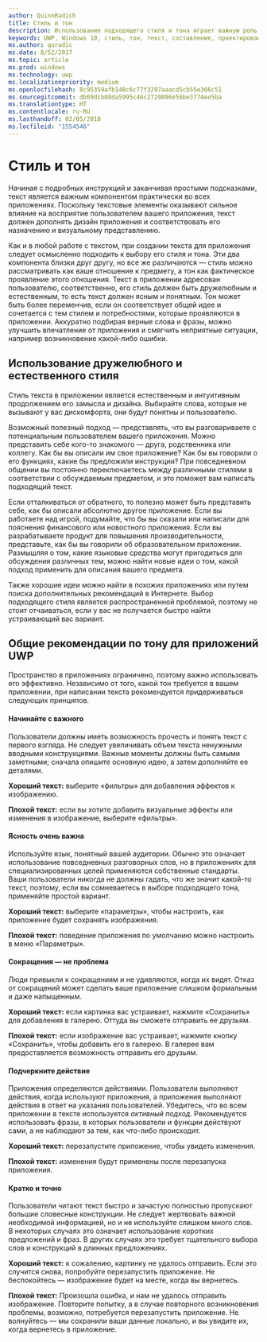 ```yaml
---
author: QuinnRadich
title: Стиль и тон
description: Использование подходящего стиля и тона играет важную роль в том, чтобы текст в приложении представлял собой неотъемлемую его часть.
keywords: UWP, Windows 10, стиль, тон, текст, составление, проектирование, пользовательский интерфейс, взаимодействие с пользователем
ms.author: quradic
ms.date: 8/52/2017
ms.topic: article
ms.prod: windows
ms.technology: uwp
ms.localizationpriority: medium
ms.openlocfilehash: 8c95359afb148c6c77f3297aaacd5cb55e366c51
ms.sourcegitcommit: db09dcb08da5995c46c2729896e56be3774ee5ba
ms.translationtype: HT
ms.contentlocale: ru-RU
ms.lasthandoff: 02/05/2018
ms.locfileid: "1554546"
---
```

# <a name="voice-and-tone"></a>Стиль и тон

Начиная с подробных инструкций и заканчивая простыми подсказками, текст является важным компонентом практически во всех приложениях. Поскольку текстовые элементы оказывают сильное влияние на восприятие пользователем вашего приложения, текст должен дополнять дизайн приложения и соответствовать его назначению и визуальному представлению.

Как и в любой работе с текстом, при создании текста для приложения следует осмысленно подходить к выбору его стиля и тона. Эти два компонента близки друг другу, но все же различаются — стиль можно рассматривать как ваше отношение к предмету, а тон как фактическое проявление этого отношения. Текст в приложении адресован пользователю, соответственно, его стиль должен быть дружелюбным и естественным, то есть текст должен ясным и понятным. Тон может быть более переменчив, если он соответствует общей идее и сочетается с тем стилем и потребностями, которые проявляются в приложении. Аккуратно подбирая верные слова и фразы, можно улучшить впечатление от приложения и смягчить неприятные ситуации, например возникновение какой-либо ошибки.

## <a name="creating-a-friendly-natural-voice"></a>Использование дружелюбного и естественного стиля

Стиль текста в приложении является естественным и интуитивным продолжением его замысла и дизайна. Выбирайте слова, которые не вызывают у вас дискомфорта, они будут понятны и пользователю.

Возможный полезный подход — представлять, что вы разговариваете с потенциальным пользователем вашего приложения. Можно представить себе кого-то знакомого — друга, родственника или коллегу. Как бы вы описали им свое приложение? Как бы вы говорили о его функциях, какие бы предложили инструкции? При повседневном общении вы постоянно переключаетесь между различными стилями в соответствии с обсуждаемым предметом, и это поможет вам написать подходящий текст.

Если отталкиваться от обратного, то полезно может быть представить себе, как бы описали абсолютно другое приложение. Если вы работаете над игрой, подумайте, что бы вы сказали или написали для пояснения финансового или новостного приложения. Если вы разрабатываете продукт для повышения производительности, представьте, как бы вы говорили об образовательном приложении. Размышляя о том, какие языковые средства могут пригодиться для обсуждения различных тем, можно найти новые идеи о том, какой подход применить для описания вашего предмета.

Также хорошие идеи можно найти в похожих приложениях или путем поиска дополнительных рекомендаций в Интернете. Выбор подходящего стиля является распространенной проблемой, поэтому не стоит отчаиваться, если у вас не получается быстро найти устраивающий вас вариант.

## <a name="general-tone-advice-for-uwp-apps"></a>Общие рекомендации по тону для приложений UWP

Пространство в приложениях ограничено, поэтому важно использовать его эффективно. Независимо от того, какой тон требуется в вашем приложении, при написании текста рекомендуется придерживаться следующих принципов.

#### <a name="lead-with-whats-important"></a>Начинайте с важного

Пользователи должны иметь возможность прочесть и понять текст с первого взгляда. Не следует увеличивать объем текста ненужными вводными конструкциями. Важные моменты должны быть самыми заметными; сначала опишите основную идею, а затем дополняйте ее деталями.

**Хороший текст:** выберите «фильтры» для добавления эффектов к изображению.

**Плохой текст:** если вы хотите добавить визуальные эффекты или изменения в изображение, выберите «фильтры».

#### <a name="clarity-is-key"></a>Ясность очень важна

Используйте язык, понятный вашей аудитории. Обычно это означает использование повседневных разговорных слов, но в приложениях для специализированных целей применяются собственные стандарты. Ваши пользователи никогда не должны гадать, что же значит какой-то текст, поэтому, если вы сомневаетесь в выборе подходящего тона, применяйте простой вариант.

**Хороший текст:** выберите «параметры», чтобы настроить, как приложение будет сохранять изображения.

**Плохой текст:** поведение приложения по умолчанию можно настроить в меню «Параметры».

#### <a name="contractions-arent-a-problem"></a>Сокращения — не проблема

Люди привыкли к сокращениям и не удивляются, когда их видят. Отказ от сокращений может сделать ваше приложение слишком формальным и даже напыщенным.

**Хороший текст:** если картинка вас устраивает, нажмите «Сохранить» для добавления в галерею. Оттуда вы сможете отправить ее друзьям.

**Плохой текст:** если изображение вас устраивает, нажмите кнопку «Сохранить», чтобы добавить его в галерею. В галерее вам предоставляется возможность отправить его друзьям.

#### <a name="emphasize-action"></a>Подчеркните действие

Приложения определяются действиями. Пользователи выполняют действия, когда используют приложения, а приложения выполняют действия в ответ на указания пользователей. Убедитесь, что во всем приложении в тексте используется *активный подход*. Рекомендуется использовать фразы, в которых пользователи и функции действуют сами, а не наблюдают за тем, как что-либо происходит.

**Хороший текст:** перезапустите приложение, чтобы увидеть изменения.

**Плохой текст:** изменения будут применены после перезапуска приложения.

#### <a name="short-and-sweet"></a>Кратко и точно

Пользователи читают текст быстро и зачастую полностью пропускают большие словесные конструкции. Не следует жертвовать важной необходимой информацией, но и не используйте слишком много слов. В некоторых случаях это означает использование коротких предложений и фраз. В других случаях это требует тщательного выбора слов и конструкций в длинных предложениях.

**Хороший текст:** к сожалению, картинку не удалось отправить. Если это случится снова, попробуйте перезапустить приложение. Не беспокойтесь — изображение будет на месте, когда вы вернетесь.

**Плохой текст:** Произошла ошибка, и нам не удалось отправить изображение. Повторите попытку, а в случае повторного возникновения проблемы, возможно, потребуется перезапустить приложение. Не волнуйтесь — мы сохранили ваши данные локально, и вы увидите их, когда вернетесь в приложение.

